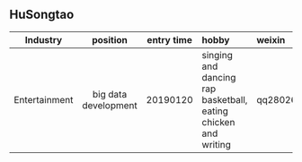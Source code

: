 ## HuSongtao

|Industry | position | entry time | hobby | weixin| remarks|
| :----: | :----: | :----: | :---- | :---- | :---- |
|Entertainment | big data development | 20190120 | singing and dancing rap basketball, eating chicken and writing | qq2802673147| single and handsome|
